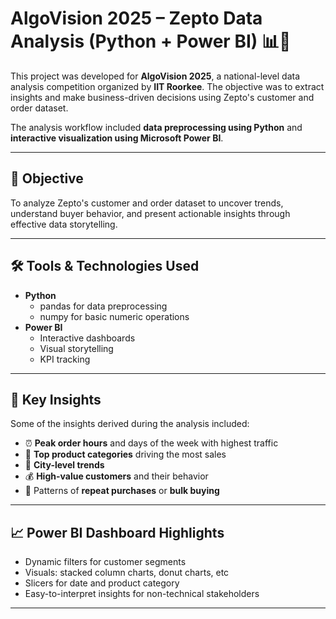 # AlgoVision 2025 – Zepto Data Analysis (Python + Power BI) 📊🚀

This project was developed for **AlgoVision 2025**, a national-level data analysis competition organized by **IIT Roorkee**. The objective was to extract insights and make business-driven decisions using Zepto's customer and order dataset.

The analysis workflow included **data preprocessing using Python** and **interactive visualization using Microsoft Power BI**.

---

## 🎯 Objective

To analyze Zepto's customer and order dataset to uncover trends, understand buyer behavior, and present actionable insights through effective data storytelling.

---

## 🛠️ Tools & Technologies Used

- **Python**
  - pandas for data preprocessing
  - numpy for basic numeric operations
- **Power BI**
  - Interactive dashboards
  - Visual storytelling
  - KPI tracking

---

## 🔎 Key Insights

Some of the insights derived during the analysis included:

- ⏰ **Peak order hours** and days of the week with highest traffic  
- 🛒 **Top product categories** driving the most sales  
- 📍 **City-level trends** 
- 💰 **High-value customers** and their behavior  
- 🔁 Patterns of **repeat purchases** or **bulk buying**

---

## 📈 Power BI Dashboard Highlights

- Dynamic filters for customer segments  
- Visuals: stacked column charts, donut charts, etc
- Slicers for date and product category  
- Easy-to-interpret insights for non-technical stakeholders  

---

